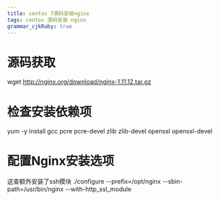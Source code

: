 ```yaml
---
title: centos 7源码安装nginx
tags: centos 源码安装 nginx
grammar_cjkRuby: true
---
```

# 源码获取
wget http://nginx.org/download/nginx-1.11.12.tar.gz
# 检查安装依赖项
yum -y install gcc pcre pcre-devel zlib zlib-devel openssl openssl-devel

# 配置Nginx安装选项
这查额外安装了ssh模块
./configure --prefix=/opt/nginx --sbin-path=/usr/bin/nginx  --with-http_ssl_module